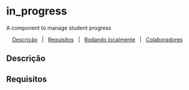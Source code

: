 # in_progress

A component to manage student progress

&nbsp;&nbsp;&nbsp; [Descrição](#descricao)&nbsp;&nbsp;&nbsp;|&nbsp;&nbsp;&nbsp;[Requisitos](#requisitos)&nbsp;&nbsp;&nbsp;|&nbsp;&nbsp;&nbsp;[Rodando localmente](#local)&nbsp;&nbsp;&nbsp;|&nbsp;&nbsp;&nbsp;[Colaboradores](#colaboradores)&nbsp;&nbsp;&nbsp;

## Descrição <a name="#descricao"></a>

## Requisitos <a name="#requisitos"></a>
